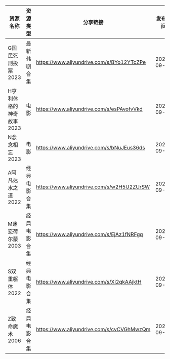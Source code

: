 | 资源名称           | 资源类型   | 分享链接                                      | 发布时间       |
| -------------- | ------ | ----------------------------------------- | ---------- |
| G国民死刑投票2023    | 最新韩剧合集 | https://www.aliyundrive.com/s/BYo12YTcZPe | 2023-09-27 |
| H亨利休格的神奇故事2023 | 电影     | https://www.aliyundrive.com/s/esPAvofvVkd | 2023-09-27 |
| N念念相忘2023      | 电影     | https://www.aliyundrive.com/s/bNuJEus36ds | 2023-09-27 |
| A阿凡达水之道2022    | 经典电影合集 | https://www.aliyundrive.com/s/w2H5U2ZUrSW | 2023-09-27 |
| M迷恋荷尔蒙2003     | 经典电影合集 | https://www.aliyundrive.com/s/EjAz1fNRFgq | 2023-09-27 |
| S双重躯体2022      | 经典电影合集 | https://www.aliyundrive.com/s/Xi2qkAAjktH | 2023-09-27 |
| Z致命魔术2006      | 经典电影合集 | https://www.aliyundrive.com/s/cvCVGhMwzQm | 2023-09-27 |
